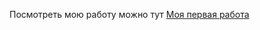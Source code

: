
Посмотреть мою работу можно тут [Моя первая работа](https://aleksey86rus.github.io/Result_University_resume/)

